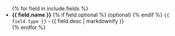 <ul>
{% for field in include.fields %}
<li>
	<strong>{{ field.name }}</strong>
	{% if field.optional %}
    	(optional)
	{% endif %}
	<code>{{ field.type }}</code> - {{ field.desc | markdownify }}
</li>
{% endfor %}
</ul>
